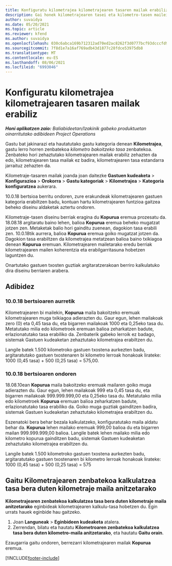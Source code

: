 ```yaml
---
title: Konfiguratu kilometrajea kilometrajearen tasaren mailak erabiliz
description: Gai honek kilometrajearen tasei eta kilometro-tasen mailei buruzko informazioa eskaintzen du.
author: suvaidya
ms.date: 05/20/2021
ms.topic: article
ms.reviewer: kfend
ms.author: suvaidya
ms.openlocfilehash: 030c6abca169b712312ad70ed2ac8262f3d0777bcf93dcccfd956f2f9e0ea77c
ms.sourcegitcommit: 7f8d1e7a16af769adb43d1877c28fdce53975db8
ms.translationtype: MT
ms.contentlocale: eu-ES
ms.lasthandoff: 08/06/2021
ms.locfileid: "6993046"
---
```

# <a name="set-up-mileage-using-mileage-rate-tiers"></a>Konfiguratu kilometrajea kilometrajearen tasaren mailak erabiliz

_**Honi aplikatzen zaio:** Baliabideetan/Izakinik gabeko produktuetan oinarritutako adibideen Project Operations_

Gastu bat jakinarazi eta hautatutako gastu kategoria denean **Kilometrajea**, gastu lerro horren zenbatekoa *kilometro bakoitzeko tasa* zenbatekoa. Zenbateko hori zehaztutako kilometrajearen mailak erabiliz zehazten da edo, kilometrajearen tasa mailak ez badira, kilometrajearen tasa estandarra jarraituz zehazten da. 

Kilometraje-tasaren mailak joanda joan daitezke **Gastuen kudeaketa** > **Konfigurazioa** > **Orokorra** > **Gastu kategoriak** > **Kilometrajea** > **Kategoria konfiguratzea** aukerara.

10.0.18 bertsioa berritu ondoren, zure erakundeak kilometrajearen gastuen kategoria erabiltzen badu, kontuan hartu kilometrajearen funtzioa gaitzea beheko diseinu aldaketak aztertu ondoren. 

Kilometraje-tasen diseinu berriak eragina du **Kopurua** eremua prozesatu da. 18.08.18 argitaratu baino lehen, balioa **Kopurua** eremua beheko mugatzat jotzen zen. Metaketak balio hori gainditu zuenean, dagokion tasa erabili zen.  10.0.18tik aurrera, balioa **Kopurua** eremua goiko mugatzat jotzen da. Dagokion tasa erabiltzen da kilometrajea metatzean balioa baino txikiagoa denean **Kopurua** eremuan.  Kilometrajearen mailetarako eredu berriak kilometrajearen mailen koherentzia eta erabilgarritasuna hobetzen laguntzen du.   

Onartutako gastuen txosten guztiak argitaratzerakoan berriro kalkulatuko dira diseinu berriaren arabera.

## <a name="example"></a>Adibidez
 
### <a name="before-version-10018"></a>10.0.18 bertsioaren aurretik
Kilometrajearen bi mailekin, **Kopurua** maila bakoitzeko eremuak kilometrajearen muga txikiagoa adierazten du. Gaur egun, lehen mailakoak zero (0) eta 0,45 tasa du, eta bigarren mailakoak 1000 eta 0,25eko tasa du. Metatutako milia edo kilometroek eremuan balioa zeharkatzen badute, erlazionatutako tasa erabiliko da. Zenbaterik gabeko lerroik ez badago, sistemak Gastuen kudeaketan zehaztutako kilometrajea erabiltzen du. 
 
Langile batek 1.500 kilometroko gastuen txostena aurkezten badu, argitaratutako gastuen txostenaren bi kilometro lerroak honakoak lirateke: 1000 (0,45 tasa) + 500 (0,25 tasa) = 575,00.

### <a name="after-version-10018"></a>10.0.18 bertsioaren ondoren
18.08.10ean **Kopurua** maila bakoitzeko eremuak mailaren goiko muga adierazten du. Gaur egun, lehen mailakoak 999 eta 0,45 tasa du, eta bigarren mailakoak 999.999.999,00 eta 0,25eko tasa du. Metatutako milia edo kilometroek **Kopurua** eremuan balioa zeharkatzen badute, erlazionatutako tasa erabiliko da. Goiko muga guztiak gainditzen badira, sistemak Gastuen kudeaketan zehaztutako kilometrajea erabiltzen du. 
 
Eszenatoki bera behar bezala kalkulatzeko, konfiguratutako maila aldatu behar da. **Kopurua** lehen mailako eremuak 999,00 balioa du eta bigarren mailan 999.999.999,00 balioa. Langile batek lehen mailako milia edo kilometro kopurua gainditzen badu, sistemak Gastuen kudeaketan zehaztutako kilometrajea erabiltzen du. 
  
Langile batek 1.500 kilometroko gastuen txostena aurkezten badu, argitaratutako gastuen txostenaren bi kilometro lerroak honakoak lirateke: 1000 (0,45 tasa) + 500 (0,25 tasa) = 575

## <a name="enable-the-mileage-amount-calculation-for-multiple-mileage-tiers-with-same-rate-feature"></a>Gaitu Kilometrajearen zenbatekoa kalkulatzea tasa bera duten kilometraje maila anitzetarako

**Kilometrajearen zenbatekoa kalkulatzea tasa bera duten kilometraje maila anitzetarako** eginbideak kilometrajearen kalkulu-tasa hobetzen du. Egin urrats hauek eginbide hau gaitzeko.

1. Joan **Languneak** > **Eginbideen kudeaketa** atalera. 
2. Zerrendan, bilatu eta hautatu **Kilometroaren zenbatekoa kalkulatzea tasa bera duten kilometro-maila anitzetarako**, eta hautatu **Gaitu orain**.

Ezaugarria gaitu ondoren, berrezarri kilometrajearen mailak **Kopurua** eremua. 


[!INCLUDE[footer-include](../includes/footer-banner.md)]

